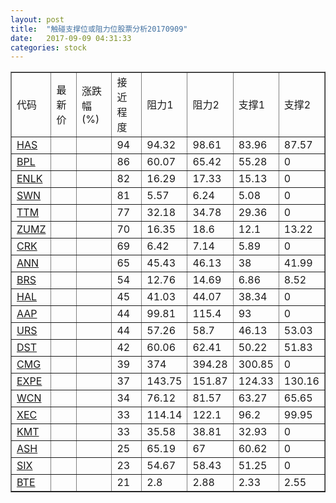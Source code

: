 ```yaml
---
layout: post
title:  "触碰支撑位或阻力位股票分析20170909"
date:   2017-09-09 04:31:33
categories: stock
---
```

<script type="text/javascript">
var stockList = []
stockList.push('gb_has');
stockList.push('gb_bpl');
stockList.push('gb_enlk');
stockList.push('gb_swn');
stockList.push('gb_ttm');
stockList.push('gb_zumz');
stockList.push('gb_crk');
stockList.push('gb_ann');
stockList.push('gb_brs');
stockList.push('gb_hal');
stockList.push('gb_aap');
stockList.push('gb_urs');
stockList.push('gb_dst');
stockList.push('gb_cmg');
stockList.push('gb_expe');
stockList.push('gb_wcn');
stockList.push('gb_xec');
stockList.push('gb_kmt');
stockList.push('gb_ash');
stockList.push('gb_six');
stockList.push('gb_bte');
</script>
<table border="1">
 <tr>
 <td>代码</td>
 <td>最新价</td>
 <td>涨跌幅(%)</td>
 <td>接近程度</td>
 <td>阻力1</td>
 <td>阻力2</td>
 <td>支撑1</td>
 <td>支撑2</td>
</tr>
  <tr id="has" class="red">
  <td><a href="http://stock.finance.sina.com.cn/usstock/quotes/HAS.html" target="_blank">HAS</a></td><td></td><td></td><td>94</td><td>94.32</td><td>98.61</td><td>83.96</td><td>87.57</td></tr>
  <tr id="bpl" class="green">
  <td><a href="http://stock.finance.sina.com.cn/usstock/quotes/BPL.html" target="_blank">BPL</a></td><td></td><td></td><td>86</td><td>60.07</td><td>65.42</td><td>55.28</td><td>0</td></tr>
  <tr id="enlk" class="red">
  <td><a href="http://stock.finance.sina.com.cn/usstock/quotes/ENLK.html" target="_blank">ENLK</a></td><td></td><td></td><td>82</td><td>16.29</td><td>17.33</td><td>15.13</td><td>0</td></tr>
  <tr id="swn" class="green">
  <td><a href="http://stock.finance.sina.com.cn/usstock/quotes/SWN.html" target="_blank">SWN</a></td><td></td><td></td><td>81</td><td>5.57</td><td>6.24</td><td>5.08</td><td>0</td></tr>
  <tr id="ttm" class="green">
  <td><a href="http://stock.finance.sina.com.cn/usstock/quotes/TTM.html" target="_blank">TTM</a></td><td></td><td></td><td>77</td><td>32.18</td><td>34.78</td><td>29.36</td><td>0</td></tr>
  <tr id="zumz" class="red">
  <td><a href="http://stock.finance.sina.com.cn/usstock/quotes/ZUMZ.html" target="_blank">ZUMZ</a></td><td></td><td></td><td>70</td><td>16.35</td><td>18.6</td><td>12.1</td><td>13.22</td></tr>
  <tr id="crk" class="red">
  <td><a href="http://stock.finance.sina.com.cn/usstock/quotes/CRK.html" target="_blank">CRK</a></td><td></td><td></td><td>69</td><td>6.42</td><td>7.14</td><td>5.89</td><td>0</td></tr>
  <tr id="ann" class="red">
  <td><a href="http://stock.finance.sina.com.cn/usstock/quotes/ANN.html" target="_blank">ANN</a></td><td></td><td></td><td>65</td><td>45.43</td><td>46.13</td><td>38</td><td>41.99</td></tr>
  <tr id="brs" class="green">
  <td><a href="http://stock.finance.sina.com.cn/usstock/quotes/BRS.html" target="_blank">BRS</a></td><td></td><td></td><td>54</td><td>12.76</td><td>14.69</td><td>6.86</td><td>8.52</td></tr>
  <tr id="hal" class="red">
  <td><a href="http://stock.finance.sina.com.cn/usstock/quotes/HAL.html" target="_blank">HAL</a></td><td></td><td></td><td>45</td><td>41.03</td><td>44.07</td><td>38.34</td><td>0</td></tr>
  <tr id="aap" class="green">
  <td><a href="http://stock.finance.sina.com.cn/usstock/quotes/AAP.html" target="_blank">AAP</a></td><td></td><td></td><td>44</td><td>99.81</td><td>115.4</td><td>93</td><td>0</td></tr>
  <tr id="urs" class="green">
  <td><a href="http://stock.finance.sina.com.cn/usstock/quotes/URS.html" target="_blank">URS</a></td><td></td><td></td><td>44</td><td>57.26</td><td>58.7</td><td>46.13</td><td>53.03</td></tr>
  <tr id="dst" class="green">
  <td><a href="http://stock.finance.sina.com.cn/usstock/quotes/DST.html" target="_blank">DST</a></td><td></td><td></td><td>42</td><td>60.06</td><td>62.41</td><td>50.22</td><td>51.83</td></tr>
  <tr id="cmg" class="green">
  <td><a href="http://stock.finance.sina.com.cn/usstock/quotes/CMG.html" target="_blank">CMG</a></td><td></td><td></td><td>39</td><td>374</td><td>394.28</td><td>300.85</td><td>0</td></tr>
  <tr id="expe" class="red">
  <td><a href="http://stock.finance.sina.com.cn/usstock/quotes/EXPE.html" target="_blank">EXPE</a></td><td></td><td></td><td>37</td><td>143.75</td><td>151.87</td><td>124.33</td><td>130.16</td></tr>
  <tr id="wcn" class="green">
  <td><a href="http://stock.finance.sina.com.cn/usstock/quotes/WCN.html" target="_blank">WCN</a></td><td></td><td></td><td>34</td><td>76.12</td><td>81.57</td><td>63.27</td><td>65.65</td></tr>
  <tr id="xec" class="green">
  <td><a href="http://stock.finance.sina.com.cn/usstock/quotes/XEC.html" target="_blank">XEC</a></td><td></td><td></td><td>33</td><td>114.14</td><td>122.1</td><td>96.2</td><td>99.95</td></tr>
  <tr id="kmt" class="red">
  <td><a href="http://stock.finance.sina.com.cn/usstock/quotes/KMT.html" target="_blank">KMT</a></td><td></td><td></td><td>33</td><td>35.58</td><td>38.81</td><td>32.93</td><td>0</td></tr>
  <tr id="ash" class="green">
  <td><a href="http://stock.finance.sina.com.cn/usstock/quotes/ASH.html" target="_blank">ASH</a></td><td></td><td></td><td>25</td><td>65.19</td><td>67</td><td>60.62</td><td>0</td></tr>
  <tr id="six" class="green">
  <td><a href="http://stock.finance.sina.com.cn/usstock/quotes/SIX.html" target="_blank">SIX</a></td><td></td><td></td><td>23</td><td>54.67</td><td>58.43</td><td>51.25</td><td>0</td></tr>
  <tr id="bte" class="green">
  <td><a href="http://stock.finance.sina.com.cn/usstock/quotes/BTE.html" target="_blank">BTE</a></td><td></td><td></td><td>21</td><td>2.8</td><td>2.88</td><td>2.33</td><td>2.55</td></tr>
</table>
